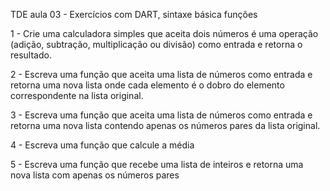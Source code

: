 TDE aula 03 - Exercícios com DART, sintaxe básica funções


1 - Crie uma calculadora simples que aceita dois números é uma operação (adição, subtração, multiplicação ou divisão) como entrada e retorna o resultado.


2 - Escreva uma função que aceita uma lista de números como entrada e retorna uma nova lista onde cada elemento é o dobro do elemento correspondente na lista original.


3 - Escreva uma função que aceita uma lista de números como entrada e retorna uma nova lista contendo apenas os números pares da lista original.


4 - Escreva uma função que calcule a média


5 - Escreva uma função que recebe uma lista de inteiros e retorna uma nova lista com apenas os números pares
